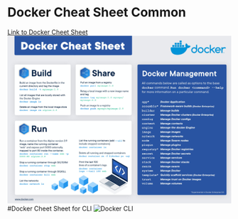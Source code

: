 # Docker Cheat Sheet Common
[Link to Docker Cheet Sheet](https://www.docker.com/sites/default/files/d8/2019-09/docker-cheat-sheet.pdf)
![Docker Cheet Sheet by Docker Inc.](0001.jpg)
#Docker Cheet Sheet for CLI
![Docker CLI](https://raw.githubusercontent.com/sangam14/dockercheatsheets/master/dockercheatsheet8.png)
